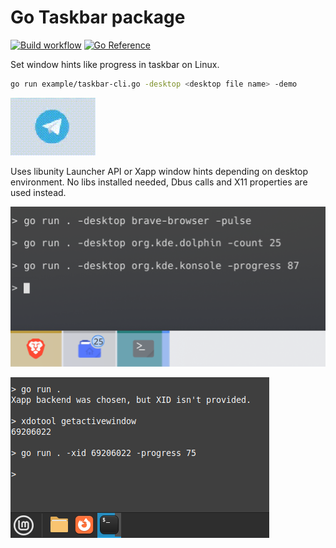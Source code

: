 # Go Taskbar package

[![Build workflow](https://github.com/bibelin/taskbar/actions/workflows/go.yml/badge.svg)](https://github.com/bibelin/taskbar/actions/workflows/go.yml) [![Go Reference](https://pkg.go.dev/badge/bibelin/taskbar.svg)](https://pkg.go.dev/bibelin/taskbar)

Set window hints like progress in taskbar on Linux.

```sh
go run example/taskbar-cli.go -desktop <desktop file name> -demo
```

![](screenshots/demo.gif)

Uses libunity Launcher API or Xapp window hints depending on desktop environment. No libs installed needed, Dbus calls and X11 properties are used instead.

![](screenshots/plasma.png)

![](screenshots/mint.png)
